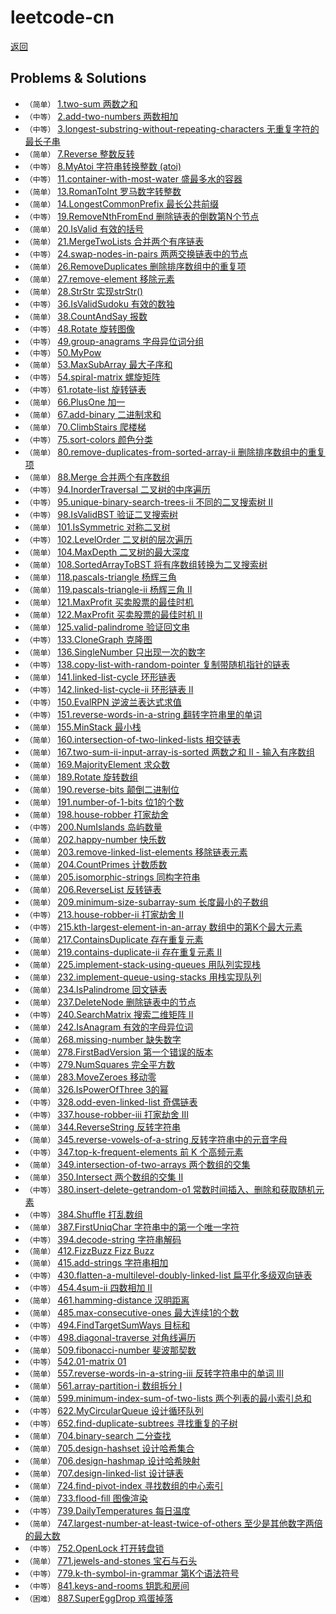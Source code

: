 # leetcode-cn
[返回](./README.md)

## Problems & Solutions
* `（简单）`  [1.two-sum 两数之和](./problems/1.two-sum/README.md)
* `（中等）`  [2.add-two-numbers 两数相加](./problems/2.add-two-numbers/README.md) 
* `（中等）`  [3.longest-substring-without-repeating-characters 无重复字符的最长子串](./problems/3.longest-substring-without-repeating-characters/README.md) 
* `（简单）`  [7.Reverse 整数反转](./problems/7.Reverse/README.md) 
* `（中等）`  [8.MyAtoi 字符串转换整数 (atoi)](./problems/8.MyAtoi/README.md) 
* `（中等）`  [11.container-with-most-water 盛最多水的容器](./problems/11.container-with-most-water/README.md) 
* `（简单）`  [13.RomanToInt 罗马数字转整数](./problems/13.RomanToInt/README.md) 
* `（简单）`  [14.LongestCommonPrefix 最长公共前缀](./problems/14.LongestCommonPrefix/README.md) 
* `（中等）`  [19.RemoveNthFromEnd 删除链表的倒数第N个节点](./problems/19.RemoveNthFromEnd/README.md) 
* `（简单）`  [20.IsValid 有效的括号](./problems/20.IsValid/README.md) 
* `（简单）`  [21.MergeTwoLists 合并两个有序链表](./problems/21.MergeTwoLists/README.md) 
* `（中等）`  [24.swap-nodes-in-pairs 两两交换链表中的节点](./problems/24.swap-nodes-in-pairs/README.md) 
* `（简单）`  [26.RemoveDuplicates 删除排序数组中的重复项](./problems/26.RemoveDuplicates/README.md) 
* `（简单）`  [27.remove-element 移除元素](./problems/27.remove-element/README.md) 
* `（简单）`  [28.StrStr 实现strStr()](./problems/28.StrStr/README.md) 
* `（中等）`  [36.IsValidSudoku 有效的数独](./problems/36.IsValidSudoku/README.md) 
* `（简单）`  [38.CountAndSay 报数](./problems/38.CountAndSay/README.md) 
* `（中等）`  [48.Rotate 旋转图像](./problems/48.Rotate/README.md) 
* `（中等）`  [49.group-anagrams 字母异位词分组](./problems/49.group-anagrams/README.md) 
* `（中等）`  [50.MyPow](./problems/50.MyPow/README.md) 
* `（简单）`  [53.MaxSubArray 最大子序和](./problems/53.MaxSubArray/README.md) 
* `（中等）`  [54.spiral-matrix 螺旋矩阵](./problems/54.spiral-matrix/README.md) 
* `（中等）`  [61.rotate-list 旋转链表](./problems/61.rotate-list/README.md) 
* `（简单）`  [66.PlusOne 加一](./problems/66.PlusOne/README.md) 
* `（简单）`  [67.add-binary 二进制求和](./problems/67.add-binary/README.md) 
* `（简单）`  [70.ClimbStairs 爬楼梯](./problems/70.ClimbStairs/README.md) 
* `（中等）`  [75.sort-colors 颜色分类](./problems/75.sort-colors/README.md) 
* `（简单）`  [80.remove-duplicates-from-sorted-array-ii 删除排序数组中的重复项](./problems/80.remove-duplicates-from-sorted-array-ii/README.md) 
* `（简单）`  [88.Merge 合并两个有序数组](./problems/88.Merge/README.md) 
* `（中等）`  [94.InorderTraversal 二叉树的中序遍历](./problems/94.InorderTraversal/README.md) 
* `（中等）`  [95.unique-binary-search-trees-ii 不同的二叉搜索树 II](./problems/95.unique-binary-search-trees-ii/README.md) 
* `（中等）`  [98.IsValidBST 验证二叉搜索树](./problems/98.IsValidBST/README.md) 
* `（简单）`  [101.IsSymmetric 对称二叉树](./problems/101.IsSymmetric/README.md) 
* `（中等）`  [102.LevelOrder 二叉树的层次遍历](./problems/102.LevelOrder/README.md) 
* `（简单）`  [104.MaxDepth 二叉树的最大深度](./problems/104.MaxDepth/README.md) 
* `（简单）`  [108.SortedArrayToBST 将有序数组转换为二叉搜索树](./problems/108.SortedArrayToBST/README.md) 
* `（简单）`  [118.pascals-triangle 杨辉三角](./problems/118.pascals-triangle/README.md) 
* `（简单）`  [119.pascals-triangle-ii 杨辉三角 II](./problems/119.pascals-triangle-ii/README.md) 
* `（简单）`  [121.MaxProfit 买卖股票的最佳时机](./problems/121.MaxProfit/README.md) 
* `（简单）`  [122.MaxProfit 买卖股票的最佳时机 II](./problems/122.MaxProfit/README.md) 
* `（简单）`  [125.valid-palindrome 验证回文串](./problems/125.valid-palindrome/README.md)
* `（中等）`  [133.CloneGraph 克隆图](./problems/133.CloneGraph/README.md) 
* `（简单）`  [136.SingleNumber 只出现一次的数字](./problems/136.SingleNumber/README.md) 
* `（中等）`  [138.copy-list-with-random-pointer 复制带随机指针的链表](./problems/138.copy-list-with-random-pointer/README.md) 
* `（简单）`  [141.linked-list-cycle 环形链表](./problems/141.linked-list-cycle/README.md) 
* `（中等）`  [142.linked-list-cycle-ii 环形链表 II](./problems/142.linked-list-cycle-ii/README.md) 
* `（中等）`  [150.EvalRPN 逆波兰表达式求值](./problems/150.EvalRPN/README.md) 
* `（中等）`  [151.reverse-words-in-a-string 翻转字符串里的单词](./problems/151.reverse-words-in-a-string/README.md) 
* `（简单）`  [155.MinStack 最小栈](./problems/155.MinStack/README.md) 
* `（简单）`  [160.intersection-of-two-linked-lists 相交链表](./problems/160.intersection-of-two-linked-lists/README.md) 
* `（简单）`  [167.two-sum-ii-input-array-is-sorted 两数之和 II - 输入有序数组](./problems/167.two-sum-ii-input-array-is-sorted/README.md) 
* `（简单）`  [169.MajorityElement 求众数](./problems/169.MajorityElement/README.md) 
* `（简单）`  [189.Rotate 旋转数组](./problems/189.Rotate/README.md) 
* `（简单）`  [190.reverse-bits 颠倒二进制位](./problems/190.reverse-bits/README.md) 
* `（简单）`  [191.number-of-1-bits 位1的个数](./problems/191.number-of-1-bits/README.md) 
* `（简单）`  [198.house-robber 打家劫舍](./problems/198.house-robber/README.md)
* `（中等）`  [200.NumIslands 岛屿数量](./problems/200.NumIslands/README.md) 
* `（简单）`  [202.happy-number 快乐数](./problems/202.happy-number/README.md) 
* `（简单）`  [203.remove-linked-list-elements 移除链表元素](./problems/203.remove-linked-list-elements/README.md) 
* `（简单）`  [204.CountPrimes 计数质数](./problems/204.CountPrimes/README.md) 
* `（简单）`  [205.isomorphic-strings 同构字符串](./problems/205.isomorphic-strings/README.md) 
* `（简单）`  [206.ReverseList 反转链表](./problems/206.ReverseList/README.md) 
* `（简单）`  [209.minimum-size-subarray-sum 长度最小的子数组](./problems/209.minimum-size-subarray-sum/README.md) 
* `（中等）`  [213.house-robber-ii 打家劫舍 II](./problems/213.house-robber-ii/README.md)
* `（中等）`  [215.kth-largest-element-in-an-array 数组中的第K个最大元素](./problems/215.kth-largest-element-in-an-array/README.md) 
* `（简单）`  [217.ContainsDuplicate 存在重复元素](./problems/217.ContainsDuplicate/README.md) 
* `（简单）`  [219.contains-duplicate-ii 存在重复元素 II](./problems/219.contains-duplicate-ii/README.md) 
* `（简单）`  [225.implement-stack-using-queues  用队列实现栈](./problems/225.implement-stack-using-queues/README.md) 
* `（简单）`  [232.implement-queue-using-stacks  用栈实现队列](./problems/232.implement-queue-using-stacks/README.md) 
* `（简单）`  [234.IsPalindrome 回文链表](./problems/234.IsPalindrome/README.md) 
* `（简单）`  [237.DeleteNode 删除链表中的节点](./problems/237.DeleteNode/README.md) 
* `（中等）`  [240.SearchMatrix 搜索二维矩阵 II](./problems/240.SearchMatrix/README.md) 
* `（简单）`  [242.IsAnagram 有效的字母异位词](./problems/242.IsAnagram/README.md) 
* `（简单）`  [268.missing-number 缺失数字](./problems/268.missing-number/README.md) 
* `（简单）`  [278.FirstBadVersion 第一个错误的版本](./problems/278.FirstBadVersion/README.md) 
* `（中等）`  [279.NumSquares 完全平方数](./problems/279.NumSquares/README.md) 
* `（简单）`  [283.MoveZeroes 移动零](./problems/283.MoveZeroes/README.md) 
* `（简单）`  [326.IsPowerOfThree 3的幂](./problems/326.IsPowerOfThree/README.md) 
* `（中等）`  [328.odd-even-linked-list 奇偶链表](./problems/328.odd-even-linked-list/README.md) 
* `（中等）`  [337.house-robber-iii 打家劫舍 III](./problems/337.house-robber-iii/README.md)
* `（简单）`  [344.ReverseString 反转字符串](./problems/344.ReverseString/README.md) 
* `（简单）`  [345.reverse-vowels-of-a-string 反转字符串中的元音字母](./problems/345.reverse-vowels-of-a-string/README.md) 
* `（中等）`  [347.top-k-frequent-elements 前 K 个高频元素](./problems/347.top-k-frequent-elements/README.md) 
* `（简单）`  [349.intersection-of-two-arrays 两个数组的交集](./problems/349.intersection-of-two-arrays/README.md) 
* `（简单）`  [350.Intersect 两个数组的交集 II](./problems/350.Intersect/README.md) 
* `（中等）`  [380.insert-delete-getrandom-o1 常数时间插入、删除和获取随机元素](./problems/380.insert-delete-getrandom-o1/README.md) 
* `（中等）`  [384.Shuffle 打乱数组](./problems/384.Shuffle/README.md) 
* `（简单）`  [387.FirstUniqChar 字符串中的第一个唯一字符](./problems/387.FirstUniqChar/README.md) 
* `（中等）`  [394.decode-string 字符串解码](./problems/394.decode-string/README.md) 
* `（简单）`  [412.FizzBuzz Fizz Buzz](./problems/412.FizzBuzz/README.md) 
* `（简单）`  [415.add-strings 字符串相加](./problems/415.add-strings/README.md) 
* `（中等）`  [430.flatten-a-multilevel-doubly-linked-list 扁平化多级双向链表](./problems/430.flatten-a-multilevel-doubly-linked-list/README.md) 
* `（中等）`  [454.4sum-ii 四数相加 II](./problems/454.4sum-ii/README.md) 
* `（简单）`  [461.hamming-distance 汉明距离](./problems/461.hamming-distance/README.md) 
* `（简单）`  [485.max-consecutive-ones 最大连续1的个数](./problems/485.max-consecutive-ones/README.md) 
* `（中等）`  [494.FindTargetSumWays 目标和](./problems/494.FindTargetSumWays/README.md) 
* `（中等）`  [498.diagonal-traverse 对角线遍历](./problems/498.diagonal-traverse/README.md) 
* `（简单）`  [509.fibonacci-number 斐波那契数](./problems/509.fibonacci-number/README.md) 
* `（中等）`  [542.01-matrix 01](./problems/542.01-matrix/README.md) 
* `（简单）`  [557.reverse-words-in-a-string-iii 反转字符串中的单词 III](./problems/557.reverse-words-in-a-string-iii/README.md) 
* `（简单）`  [561.array-partition-i 数组拆分 I](./problems/561.array-partition-i/README.md) 
* `（简单）`  [599.minimum-index-sum-of-two-lists 两个列表的最小索引总和](./problems/599.minimum-index-sum-of-two-lists/README.md) 
* `（中等）`  [622.MyCircularQueue 设计循环队列](./problems/622.MyCircularQueue/README.md) 
* `（中等）`  [652.find-duplicate-subtrees 寻找重复的子树](./problems/652.find-duplicate-subtrees/README.md) 
* `（简单）`  [704.binary-search 二分查找](./problems/704.binary-search/README.md)
* `（简单）`  [705.design-hashset 设计哈希集合](./problems/705.design-hashset/README.md) 
* `（简单）`  [706.design-hashmap 设计哈希映射](./problems/706.design-hashmap/README.md) 
* `（简单）`  [707.design-linked-list 设计链表](./problems/707.design-linked-list/README.md) 
* `（简单）`  [724.find-pivot-index 寻找数组的中心索引](./problems/724.find-pivot-index/README.md) 
* `（简单）`  [733.flood-fill 图像渲染](./problems/733.flood-fill/README.md) 
* `（中等）`  [739.DailyTemperatures 每日温度](./problems/739.DailyTemperatures/README.md) 
* `（简单）`  [747.largest-number-at-least-twice-of-others 至少是其他数字两倍的最大数](./problems/747.largest-number-at-least-twice-of-others/README.md) 
* `（中等）`  [752.OpenLock 打开转盘锁](./problems/752.OpenLock/README.md) 
* `（简单）`  [771.jewels-and-stones 宝石与石头](./problems/771.jewels-and-stones/README.md) 
* `（中等）`  [779.k-th-symbol-in-grammar 第K个语法符号](./problems/779.k-th-symbol-in-grammar/README.md) 
* `（中等）`  [841.keys-and-rooms 钥匙和房间](./problems/841.keys-and-rooms/README.md) 
* `（困难）`  [887.SuperEggDrop 鸡蛋掉落](./problems/887.SuperEggDrop/README.md) 
